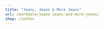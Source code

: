 ```yaml
---
title: "Jeans, Jeans & More Jeans"
url: /markdale/jeans-jeans-and-more-jeans/
shop: clothes
---
```

